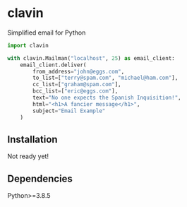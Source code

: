 # clavin
Simplified email for Python

```python
import clavin

with clavin.Mailman("localhost", 25) as email_client:
    email_client.deliver(
        from_address="john@eggs.com",
        to_list=["terry@spam.com", "michael@ham.com"],
        cc_list=["graham@spam.com"],
        bcc_list=["eric@eggs.com"],
        text="No one expects the Spanish Inquisition!",
        html="<h1>A fancier message</h1>",
        subject="Email Example"
    )
```

## Installation

Not ready yet!

## Dependencies 

Python>=3.8.5

